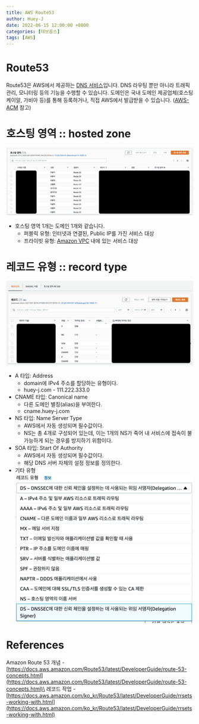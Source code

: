 ```yaml
---
title: AWS Route53
author: Huey-J
date: 2022-06-15 12:00:00 +0800
categories: [데브옵스]
tags: [AWS]
---
```


# Route53

Route53은 AWS에서 제공하는 [DNS 서비스](https://ko.wikipedia.org/wiki/도메인_네임_시스템)입니다. DNS 라우팅 뿐만 아니라 트래픽 관리, 모니터링 등의 기능을 수행할 수 있습니다. 도메인은 국내 도메인 제공업체(호스팅 케이알, 가비아 등)를 통해 등록하거나, 직접 AWS에서 발급받을 수 있습니다. ([AWS-ACM](/posts/AWS-ELB/#aws-acm-인증서) 참고)


# 호스팅 영역 :: hosted zone

![aws route53 hosting](/assets/img/aws_route53_hosting.png)

- 호스팅 영역 1개는 도메인 1개와 같습니다.
  - 퍼블릭 유형: 인터넷과 연결된, Public IP를 가진 서비스 대상
  - 프라이빗 유형: [Amazon VPC](/posts/vpc-포스팅-예정) 내에 있는 서비스 대상

# 레코드 유형 :: record type

![aws route53 setting](/assets/img/aws_route53_setting.png)

- A 타입: Address
  - domain에 IPv4 주소를 할당하는 유형이다.
  - huey-j.com - 111.222.333.0
- CNAME 타입: Canonical name
  - 다른 도메인 별칭(alias)을 부여한다.
  - cname.huey-j.com
- NS 타입: Name Server Type
  - AWS에서 자동 생성되며 필수값이다.
  - NS는 총 4개로 구성되어 있는데, 이는 1개의 NS가 죽어 내 서비스에 접속이 불가능하게 되는 경우를 방지하기 위함이다.
- SOA 타입: Start Of Authority
  - AWS에서 자동 생성되며 필수값이다.
  - 해당 DNS 서버 자체의 설정 정보를 정의한다.
- 기타 유형\
![aws record type](/assets/img/aws_record_type.png)


# References

Amazon Route 53 개념 - [https://docs.aws.amazon.com/Route53/latest/DeveloperGuide/route-53-concepts.html](https://docs.aws.amazon.com/Route53/latest/DeveloperGuide/route-53-concepts.html)\
레코드 작업 - [https://docs.aws.amazon.com/ko_kr/Route53/latest/DeveloperGuide/rrsets-working-with.html](https://docs.aws.amazon.com/ko_kr/Route53/latest/DeveloperGuide/rrsets-working-with.html)
